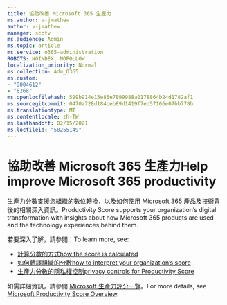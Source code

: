 ```yaml
---
title: 協助改善 Microsoft 365 生產力
ms.author: v-jmathew
author: v-jmathew
manager: scotv
ms.audience: Admin
ms.topic: article
ms.service: o365-administration
ROBOTS: NOINDEX, NOFOLLOW
localization_priority: Normal
ms.collection: Adm_O365
ms.custom:
- "9004612"
- "8268"
ms.openlocfilehash: 599b914e15e86e7899988a0178864b24d1782af1
ms.sourcegitcommit: 0470a728d184ceb89d1419f7ed57166e07bb778b
ms.translationtype: MT
ms.contentlocale: zh-TW
ms.lasthandoff: 02/15/2021
ms.locfileid: "50255149"
---
```

# <a name="help-improve-microsoft-365-productivity"></a><span data-ttu-id="2b0b4-102">協助改善 Microsoft 365 生產力</span><span class="sxs-lookup"><span data-stu-id="2b0b4-102">Help improve Microsoft 365 productivity</span></span>

<span data-ttu-id="2b0b4-103">生產力分數支援您組織的數位轉換，以及如何使用 Microsoft 365 產品及技術背後的相關深入資訊。</span><span class="sxs-lookup"><span data-stu-id="2b0b4-103">Productivity Score supports your organization’s digital transformation with insights about how Microsoft 365 products are used and the technology experiences behind them.</span></span>

<span data-ttu-id="2b0b4-104">若要深入了解，請參閱：</span><span class="sxs-lookup"><span data-stu-id="2b0b4-104">To learn more, see:</span></span>

- [<span data-ttu-id="2b0b4-105">計算分數的方式</span><span class="sxs-lookup"><span data-stu-id="2b0b4-105">how the score is calculated</span></span>](https://docs.microsoft.com/microsoft-365/admin/productivity/productivity-score)
- [<span data-ttu-id="2b0b4-106">如何轉譯組織的分數</span><span class="sxs-lookup"><span data-stu-id="2b0b4-106">how to interpret your organization’s score</span></span>](https://docs.microsoft.com/microsoft-365/admin/productivity/productivity-score)
- [<span data-ttu-id="2b0b4-107">生產力分數的隱私權控制</span><span class="sxs-lookup"><span data-stu-id="2b0b4-107">privacy controls for Productivity Score</span></span>](https://docs.microsoft.com/microsoft-365/admin/productivity/privacy)

<span data-ttu-id="2b0b4-108">如需詳細資訊，請參閱 [Microsoft 生產力評分一覽](https://docs.microsoft.com/microsoft-365/admin/productivity/productivity-score)。</span><span class="sxs-lookup"><span data-stu-id="2b0b4-108">For more details, see [Microsoft Productivity Score Overview](https://docs.microsoft.com/microsoft-365/admin/productivity/productivity-score).</span></span>
